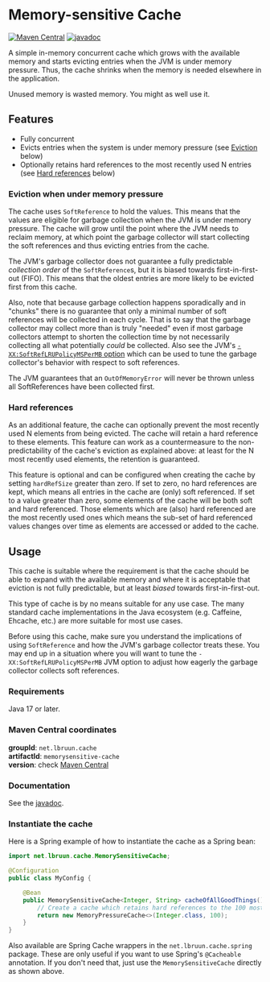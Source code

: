 # Memory-sensitive Cache
[![Maven Central](https://maven-badges.herokuapp.com/maven-central/net.lbruun.cache/memorysensitive-cache/badge.svg)](https://maven-badges.herokuapp.com/maven-central/net.lbruun.cache/memorysensitive-cache)
[![javadoc](https://javadoc.io/badge2/net.lbruun.cache/memorysensitive-cache/javadoc.svg)](https://javadoc.io/doc/net.lbruun.cache/memorysensitive-cache)

A simple in-memory concurrent cache which grows with the available memory and starts evicting
entries when the JVM is under memory pressure. Thus, the cache shrinks when the memory is needed
elsewhere in the application. 

Unused memory is wasted memory. You might as well use it.

## Features

- Fully concurrent
- Evicts entries when the system is under memory pressure (see [Eviction](#eviction) below)
- Optionally retains hard references to the most recently used N entries (see [Hard references](#hard-references) below)

### Eviction when under memory pressure

The cache uses `SoftReference` to hold the values. This means that the values are eligible for
garbage collection when the JVM is under memory pressure. The cache will grow until the point
where the JVM needs to reclaim memory, at which point the garbage collector will start
collecting the soft references and thus evicting entries from the cache.

The JVM's garbage collector does not guarantee a fully predictable _collection order_ of the
`SoftReference`s, but it is biased towards first-in-first-out (FIFO). This means that the oldest entries
are more likely to be evicted first from this cache.

Also, note that because garbage collection happens
sporadically and in "chunks" there is no guarantee that only a minimal number of soft references
will be collected in each cycle. That is to say that the garbage collector may collect more than
is truly "needed" even if most garbage collectors attempt to shorten the collection time by not
necessarily collecting all what potentially _could_ be collected. Also see the JVM's [`-XX:SoftRefLRUPolicyMSPerMB`
option](https://docs.oracle.com/en/java/javase/24/docs/specs/man/java.html#advanced-garbage-collection-options-for-java) which can be used to tune the garbage collector's behavior with respect to soft references.

The JVM guarantees that an `OutOfMemoryError` will never be thrown unless all SoftReferences have been
collected first. 


### Hard references

As an additional feature, the cache can optionally prevent the most recently used N elements from being
evicted. The cache will retain a hard reference to these elements. This feature can work as a
countermeasure to the non-predictability of the cache's eviction as explained above: at least for
the N most recently used elements, the retention is guaranteed.

This feature is optional and can be configured when creating the cache by setting `hardRefSize`
greater than zero. If set to zero, no hard references are kept, which means all entries in the
cache are (only) soft referenced. If set to a value greater than zero, some elements of the cache
will be both soft and hard referenced. Those elements which are (also) hard referenced are the most
recently used ones which means the sub-set of hard referenced values changes over time as elements 
are accessed or added to the cache.


## Usage

This cache is suitable where the requirement is that the cache should be able to expand with
the available memory and where it is acceptable that eviction is not fully predictable, but
at least _biased_ towards first-in-first-out.

This type of cache is by no means suitable for any use case. The many standard cache implementations in the 
Java ecosystem (e.g. Caffeine, Ehcache, etc.) are more suitable for most use cases.

Before using this cache, make sure you understand the implications of using `SoftReference` and
how the JVM's garbage collector treats these. You may end up in a situation where you will want to
tune the `-XX:SoftRefLRUPolicyMSPerMB` JVM option to adjust how eagerly the garbage collector
collects soft references.

### Requirements

Java 17 or later.


### Maven Central coordinates

**groupId**: `net.lbruun.cache` \
**artifactId**: `memorysensitive-cache` \
**version**: check [Maven Central](https://search.maven.org/artifact/net.lbruun.cache/memorysensitive-cache)

### Documentation

See the [javadoc](https://javadoc.io/doc/net.lbruun.cache/memorysensitive-cache).


### Instantiate the cache

Here is a Spring example of how to instantiate the cache as a Spring bean:

```java
import net.lbruun.cache.MemorySensitiveCache;

@Configuration
public class MyConfig {

    @Bean
    public MemorySensitiveCache<Integer, String> cacheOfAllGoodThings() {
        // Create a cache which retains hard references to the 100 most recently used entries
        return new MemoryPressureCache<>(Integer.class, 100);
    }
}
```
Also available are Spring Cache wrappers in the `net.lbruun.cache.spring` package. These are only
useful if you want to use Spring's `@Cacheable` annotation. If you don't need that, just use
the `MemorySensitiveCache` directly as shown above.
